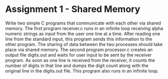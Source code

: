 Assignment 1 - Shared Memory
=============

Write two simple C programs that communicate with each other via shared memory. The first program receiver.c  runs in an infinite loop receiving alpha numeric strings as input from the user one line at a time. After reading one line from the standard input, this program sends this information to the other program. The sharing of data between the two processes should take place via shared memory. The second program processor.c creates an output file digits.out and waits for user input to be sent by the receiver program. As soon as one line is received from the receiver, it counts the number of digits in that line and dumps the digit count along with the original line in the digits.out file. This program also runs in an infinite loop.
